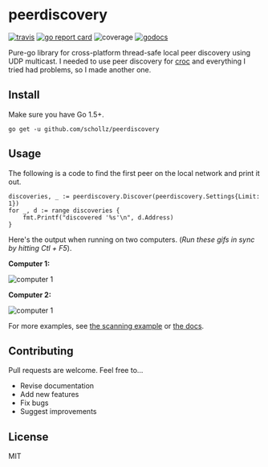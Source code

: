 # peerdiscovery

[![travis](https://travis-ci.org/mic90/peerdiscovery.svg?branch=master)](https://travis-ci.org/mic90/peerdiscovery) 
[![go report card](https://goreportcard.com/badge/github.com/mic90/peerdiscovery)](https://goreportcard.com/report/github.com/mic90/peerdiscovery) 
![coverage](http://gocover.io/_badge/github.com/mic90/peerdiscovery)
[![godocs](https://godoc.org/github.com/mic90/peerdiscovery?status.svg)](https://godoc.org/github.com/mic90/peerdiscovery) 

Pure-go library for cross-platform thread-safe local peer discovery using UDP multicast. I needed to use peer discovery for [croc](https://github.com/schollz/croc) and everything I tried had problems, so I made another one.


## Install

Make sure you have Go 1.5+.

```
go get -u github.com/schollz/peerdiscovery
```

## Usage 

The following is a code to find the first peer on the local network and print it out.

```golang
discoveries, _ := peerdiscovery.Discover(peerdiscovery.Settings{Limit: 1})
for _, d := range discoveries {
    fmt.Printf("discovered '%s'\n", d.Address)
}
```

Here's the output when running on two computers. (*Run these gifs in sync by hitting Ctl + F5*).

**Computer 1:**

![computer 1](https://user-images.githubusercontent.com/6550035/39165714-ba7167d8-473a-11e8-82b5-fb7401ce2138.gif)

**Computer 2:**

![computer 1](https://user-images.githubusercontent.com/6550035/39165716-ba8db9ec-473a-11e8-96f7-e8c64faac676.gif)

For more examples, see [the scanning example](https://github.com/schollz/peerdiscovery/blob/master/examples/main.go) or [the docs](https://godoc.org/github.com/schollz/peerdiscovery).


## Contributing

Pull requests are welcome. Feel free to...

- Revise documentation
- Add new features
- Fix bugs
- Suggest improvements

## License

MIT
